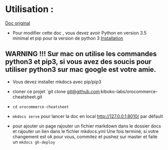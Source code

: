# Utilisation :

[Doc original](https://www.mkdocs.org/)

- Pour modifier cette doc , vous devez avoir Python en version 3.5 minimal et pip pour la version de python 3 [Installation](https://www.mkdocs.org/#installation)

## WARNING !!! Sur mac on utilise les commandes python3 et pip3, si vous avez des soucis pour utiliser python3 sur mac google est votre amie.

- Vous devez installer mkdocs avec pip/pip3 

- cloner ce projet `git clone git@github.com:kiboko-labs/orocommerce-cheatsheet.git

- `cd orocommerce-cheatsheet`

- `mkdocs serve` pour lancer la doc en local http://127.0.0.1:8010/ par défault

- pour ajouter un page rajouter un fichier markdown dans le dossier docs et rajouter un lien dans le fichier mkdocs.yml
Une fois terminé, si votre changement est ok pour vous, commitez et pushez sur master et faite un `mkdocs gh-deploy`
